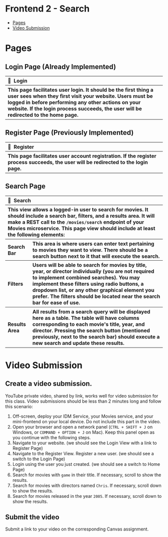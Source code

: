 # Frontend 2 - Search

 - [Pages](#pages)
 - [Video Submission](#video-submission)

# Pages

## Login Page (Already Implemented)

<table>
  <thead>
    <tr>
      <th align="left" width="1100">📄&nbsp;&nbsp;Login</th>
    </tr>
  </thead>
  <tbody>
    <tr></tr>
    <tr>
      <th align="left" >This page facilitates user login. It should be the first thing a user sees when they first visit your website. Users must be logged in before performing any other actions on your website. If the login process succeeds, the user will be redirected to the home page.</th>
    </tr>
  </tbody>
</table>

## Register Page (Previously Implemented)

<table>
  <thead>
    <tr>
      <th align="left" width="1100">📄&nbsp;&nbsp;Register</th>
    </tr>
  </thead>
  <tbody>
    <tr></tr>
    <tr>
      <th align="left" >This page facilitates user account registration. If the register process succeeds, the user will be redirected to the login page.</th>
    </tr>
  </tbody>
</table>

## Search Page

<table>
  <thead>
    <tr>
      <th colspan="2"  align="left" width="1100">📄&nbsp;&nbsp;Search</th>
    </tr>
  </thead>
  <tbody>
    <tr></tr>
    <tr>
      <th  colspan="2" align="left" >This view allows a logged-in user to search for movies. It should include a search bar, filters, and a results area. It will make a REST call to the <code>/movies/search</code> endpoint of your Movies microservice. This page view should include at least the following elements:</th>
    </tr>
    <tr>
      <th align="left">Search Bar</th><th align="left" >This area is where users can enter text pertaining to movies they want to view. There should be a search button next to it that will execute the search.</th>
    </tr>
    <tr></tr>
    <tr>
      <th align="left" >Filters</th><th align="left" >Users will be able to search for movies by title, year, or director individually (you are not required to implement combined searches). You may implement these filters using radio buttons, a dropdown list, or any other graphical element you prefer. The filters should be located near the search bar for ease of use.</th>
    </tr>
    <tr></tr>
    <tr>
      <th align="left" >Results Area</th> <th align="left" >All results from a search query will be displayed here as a table. The table will have columns corresponding to each movie's title, year, and director. Pressing the search button (mentioned previously, next to the search bar) should execute a new search and update these results.</th>
    </tr>
  </tbody>
</table>

# Video Submission

## Create a video submission. 
YouTube private video, shared by link, works well for video submission for this class. Video submissions should be less than 2 minutes long and follow this scenario:
1. Off-screen, deploy your IDM Service, your Movies service, and your mini-frontend on your local device. Do not include this part in the video.
2. Open your browser and open a network panel (`CTRL + SHIFT + J` on Windows, or `COMMAND + OPTION + J` on Mac). Keep this panel open as you continue with the following steps.
3. Navigate to your website. (we should see the Login View with a link to Register Page)
4. Navigate to the Register View. Register a new user. (we should see a switch to the Login Page)
5. Login using the user you just created. (we should see a switch to Home Page)
6. Search for movies with `game` in their title. If necessary, scroll to show the results.
7. Search for movies with directors named `Chris`. If necessary, scroll down to show the results.
8. Search for movies released in the year `2005`. If necessary, scroll down to show the results.

## Submit the video
Submit a link to your video on the corresponding Canvas assignment.

